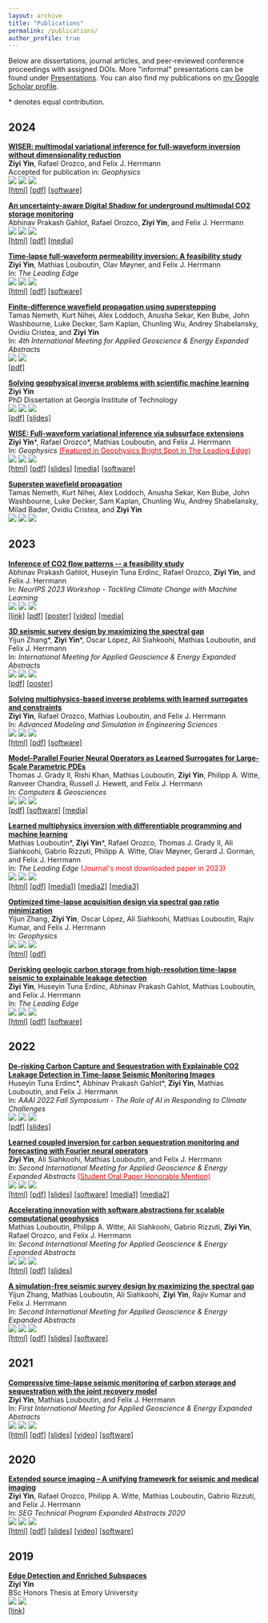 ```yaml
---
layout: archive
title: "Publications"
permalink: /publications/
author_profile: true
---
```


Below are dissertations, journal articles, and peer-reviewed conference proceedings with assigned DOIs. More "informal" presentations can be found under [Presentations](https://ziyiyin97.github.io/presentations/). You can also find my publications on [my Google Scholar profile](https://scholar.google.com/citations?user=ji9kwj8AAAAJ&hl=en).

\* denotes equal contribution.

[preprint-img]:https://img.shields.io/badge/preprint-yellow
[conference-img]:https://img.shields.io/badge/conference-purple
[journal-img]:https://img.shields.io/badge/journal-red
[thesis-img]:https://img.shields.io/badge/thesis-orange

## 2024

[**WISER: multimodal variational inference for full-waveform inversion without dimensionality reduction**](https://doi.org/10.48550/arXiv.2405.10327)       
**Ziyi Yin**, Rafael Orozco, and Felix J. Herrmann       
Accepted for publication in: *Geophysics*     
![][journal-img] ![](https://img.shields.io/badge/Nov%202024-black) [![](https://img.shields.io/badge/DOI-10.48550/arXiv.2405.10327-blue)](https://doi.org/10.48550/arXiv.2405.10327)        
[[html]](https://slim.gatech.edu/Publications/Public/Journals/Geophysics/2024/yin2024wiser/WISER.html) [[pdf]](https://arxiv.org/pdf/2405.10327) [[software]](https://github.com/slimgroup/WISER.jl)        

[**An uncertainty-aware Digital Shadow for underground multimodal CO2 storage monitoring**](https://doi.org/10.48550/arXiv.2410.01218)       
Abhinav Prakash Gahlot, Rafael Orozco, **Ziyi Yin**, and Felix J. Herrmann       
![][preprint-img] ![](https://img.shields.io/badge/Oct%202024-black) [![](https://img.shields.io/badge/DOI-10.48550/arXiv.2410.01218-blue)](https://doi.org/10.48550/arXiv.2410.01218)        
[[html]](https://slim.gatech.edu/Publications/Public/Submitted/2024/gahlot2024uads/paper.html) [[pdf]](https://arxiv.org/pdf/2410.01218) [[media]](https://research.gatech.edu/digital-twins-make-co2-storage-safer)           

[**Time-lapse full-waveform permeability inversion: A feasibility study**](https://doi.org/10.1190/tle43080544.1)          
**Ziyi Yin**, Mathias Louboutin, Olav Møyner, and Felix J. Herrmann      
In: *The Leading Edge*     
![][journal-img] ![](https://img.shields.io/badge/Aug%202024-black) [![](https://img.shields.io/badge/DOI-10.1190/tle43080544.1-blue)](https://doi.org/10.1190/tle43080544.1)   
[[html]](https://slim.gatech.edu/Publications/Public/Journals/TheLeadingEdge/2024/yin2024tfp/paper.html) [[pdf]](../files/publications/10.1190/tle43080544.1.pdf) [[software]](https://github.com/slimgroup/TL-FWPI.jl)        

[**Finite-difference wavefield propagation using superstepping**](https://imageevent.aapg.org/portals/26/abstracts/2024/4091674.pdf)       
Tamas Nemeth, Kurt Nihei, Alex Loddoch, Anusha Sekar, Ken Bube, John Washbourne, Luke Decker, Sam Kaplan, Chunling Wu, Andrey Shabelansky, Ovidiu Cristea, and **Ziyi Yin**        
In: *4th International Meeting for Applied Geoscience & Energy Expanded Abstracts*       
![][conference-img] ![](https://img.shields.io/badge/Aug%202024-black)        
[[pdf]](https://imageevent.aapg.org/portals/26/abstracts/2024/4091674.pdf)     

[**Solving geophysical inverse problems with scientific machine learning**](https://hdl.handle.net/1853/75649)       
**Ziyi Yin**       
PhD Dissertation at Georgia Institute of Technology            
![][thesis-img] ![](https://img.shields.io/badge/Aug%202024-black) [![](https://img.shields.io/badge/DOI-10.13140/RG.2.2.10102.82246-blue)](https://doi.org/10.13140/RG.2.2.10102.82246)        
[[pdf]](https://hdl.handle.net/1853/75649) [[slides]](http://dx.doi.org/10.13140/RG.2.2.16561.39528)        

[**WISE: Full-waveform variational inference via subsurface extensions**](https://doi.org/10.1190/geo2023-0744.1)       
**Ziyi Yin**\*, Rafael Orozco\*, Mathias Louboutin, and Felix J. Herrmann       
In: *Geophysics* [<span style="color:red">(Featured in Geophysics Bright Spot in The Leading Edge)</span>](https://library.seg.org/doi/10.1190/tle43090632.1)    
![][journal-img] ![](https://img.shields.io/badge/Jul%202024-black) [![](https://img.shields.io/badge/DOI-10.1190/geo2023--0744.1-blue)](https://doi.org/10.1190/geo2023-0744.1)     
[[html]](https://slim.gatech.edu/Publications/Public/Journals/Geophysics/2024/yin2023wise/paper.html) [[pdf]](../files/publications/10.1190/geo2023-0744.1.pdf) [[slides]](https://slim.gatech.edu/Publications/Public/Lectures/GTseminar/2024/yin2024GTwise) [[media]](https://library.seg.org/doi/10.1190/tle43090632.1) [[software]](https://github.com/slimgroup/WISE.jl)           

[**Superstep wavefield propagation**](https://doi.org/10.48550/arXiv.2406.05154)       
Tamas Nemeth, Kurt Nihei, Alex Loddoch, Anusha Sekar, Ken Bube, John Washbourne, Luke Decker, Sam Kaplan, Chunling Wu, Andrey Shabelansky, Milad Bader, Ovidiu Cristea, and **Ziyi Yin**            
![][preprint-img] ![](https://img.shields.io/badge/Jun%202024-black) [![](https://img.shields.io/badge/DOI-10.48550/arXiv.2406.05154-blue)](https://doi.org/10.48550/arXiv.2406.05154)   

## 2023

[**Inference of CO2 flow patterns -- a feasibility study**](https://doi.org/10.48550/arXiv.2311.00290)            
Abhinav Prakash Gahlot, Huseyin Tuna Erdinc, Rafael Orozco, **Ziyi Yin**, and Felix J. Herrmann      
In: *NeurIPS 2023 Workshop - Tackling Climate Change with Machine Learning*     
![][conference-img] ![](https://img.shields.io/badge/Dec%202023-black) [![](https://img.shields.io/badge/DOI-10.48550/arXiv.2311.00290-blue)](https://doi.org/10.48550/arXiv.2311.00290)       
[[link]](https://www.climatechange.ai/papers/neurips2023/108) [[pdf]](https://arxiv.org/pdf/2311.00290.pdf) [[poster]](https://s3.us-east-1.amazonaws.com/climate-change-ai/papers/neurips2023/108/poster.jpg) [[video]](https://slideslive.com/39012807/inference-of-co2-flow-patternsa-feasibility-study) [[media]](https://www.cc.gatech.edu/news/machine-learning-could-be-key-early-leakage-detection-underground-carbon-storage-sites)               

[**3D seismic survey design by maximizing the spectral gap**](https://doi.org/10.1190/image2023-3895546.1)    
Yijun Zhang\*, **Ziyi Yin**\*, Oscar López, Ali Siahkoohi, Mathias Louboutin, and Felix J. Herrmann      
In: *International Meeting for Applied Geoscience & Energy Expanded Abstracts*      
![][conference-img] ![](https://img.shields.io/badge/Dec%202023-black) [![](https://img.shields.io/badge/DOI-10.1190/image2023--3895546.1-blue)](https://doi.org/10.1190/image2023-3895546.1)        
[[pdf]](../files/publications/10.1190/image2023-3895546.1.pdf) [[poster]](https://slim.gatech.edu/Publications/Public/Conferences/SEG/2023/zhang2023IMAGEssd/zhang2023IMAGEssd_pres.pdf)         

[**Solving multiphysics-based inverse problems with learned surrogates and constraints**](https://doi.org/10.1186/s40323-023-00252-0)    
**Ziyi Yin**, Rafael Orozco, Mathias Louboutin, and Felix J. Herrmann      
In: *Advanced Modeling and Simulation in Engineering Sciences*         
![][journal-img] ![](https://img.shields.io/badge/Oct%202023-black) [![](https://img.shields.io/badge/DOI-10.1186/s40323--023--00252--0-blue)](https://doi.org/10.1186/s40323-023-00252-0)         
[[html]](https://amses-journal.springeropen.com/articles/10.1186/s40323-023-00252-0) [[pdf]](https://amses-journal.springeropen.com/counter/pdf/10.1186/s40323-023-00252-0.pdf) [[software]](https://github.com/slimgroup/FNO-NF.jl)               

[**Model-Parallel Fourier Neural Operators as Learned Surrogates for Large-Scale Parametric PDEs**](https://doi.org/10.1016/j.cageo.2023.105402)        
Thomas J. Grady II, Rishi Khan, Mathias Louboutin, **Ziyi Yin**, Philipp A. Witte, Ranveer Chandra, Russell J. Hewett, and Felix J. Herrmann         
In: *Computers & Geosciences*    
![][journal-img] ![](https://img.shields.io/badge/Sep%202023-black) [![](https://img.shields.io/badge/DOI-10.1016/j.cageo.2023.105402-blue)](https://doi.org/10.1016/j.cageo.2023.105402)        
[[pdf]](https://arxiv.org/pdf/2204.01205.pdf) [[software]](https://github.com/slimgroup/dfno) [[media]](https://developer.nvidia.com/blog/accelerating-climate-change-mitigation-with-machine-learning-the-case-of-carbon-storage)            

[**Learned multiphysics inversion with differentiable programming and machine learning**](https://doi.org/10.1190/tle42070474.1)      
Mathias Louboutin\*, **Ziyi Yin**\*, Rafael Orozco, Thomas J. Grady II, Ali Siahkoohi, Gabrio Rizzuti, Philipp A. Witte, Olav Møyner, Gerard J. Gorman, and Felix J. Herrmann    
In: *The Leading Edge* <span style="color:red">(Journal's most downloaded paper in 2023)</span>             
![][journal-img] ![](https://img.shields.io/badge/Jul%202023-black) [![](https://img.shields.io/badge/DOI-10.1190/tle42070474.1-blue)](https://doi.org/10.1190/tle42070474.1)             
[[html]](https://library.seg.org/doi/epub/10.1190/tle42070474.1) [[pdf]](https://library.seg.org/doi/epub/10.1190/tle42070474.1) [[media1]](https://doi.org/10.1190/seismic-soundoff-episode194) [[media2]](https://open.spotify.com/episode/0lzxirrfnaX6cywTYopmzc?si=lh5Mgl7mSSiGYeVfn7ZBgA&nd=1&dlsi=b0d9fe8f06ab471d) [[media3]](https://www.instagram.com/reel/CvpuCMGLVnW/?igsh=NzBmMjdhZWRiYQ==)       

[**Optimized time-lapse acquisition design via spectral gap ratio minimization**](https://doi.org/10.1190/geo2023-0024.1)    
Yijun Zhang, **Ziyi Yin**, Oscar López, Ali Siahkoohi, Mathias Louboutin, Rajiv Kumar, and Felix J. Herrmann    
In: *Geophysics*            
![][journal-img] ![](https://img.shields.io/badge/Jul%202023-black) [![](https://img.shields.io/badge/DOI-10.1190/geo2023--0024.1-blue)](https://doi.org/10.1190/geo2023-0024.1)                           
[[html]](https://slim.gatech.edu/Publications/Public/Journals/Geophysics/2023/zhang2023otl/Spectral_Gap_Paper.html) [[pdf]](../files/publications/10.1190/geo2023-0024.1.pdf)       

[**Derisking geologic carbon storage from high-resolution time-lapse seismic to explainable leakage detection**](https://doi.org/10.1190/tle42010069.1)        
**Ziyi Yin**, Huseyin Tuna Erdinc, Abhinav Prakash Gahlot, Mathias Louboutin, and Felix J. Herrmann        
In: *The Leading Edge*             
![][journal-img] ![](https://img.shields.io/badge/Jan%202023-black) [![](https://img.shields.io/badge/DOI-10.1190/tle42010069.1-blue)](https://doi.org/10.1190/tle42010069.1)                  
[[html]](https://slim.gatech.edu/Publications/Public/Journals/TheLeadingEdge/2022/yin2022TLEdgc/paper.html) [[pdf]](../files/publications/10.1190/tle42010069.1.pdf) [[software]](https://github.com/slimgroup/GCS-CAM)     

## 2022

[**De-risking Carbon Capture and Sequestration with Explainable CO2 Leakage Detection in Time-lapse Seismic Monitoring Images**](https://doi.org/10.48550/arXiv.2212.08596)        
Huseyin Tuna Erdinc\*, Abhinav Prakash Gahlot\*, **Ziyi Yin**, Mathias Louboutin, and Felix J. Herrmann     
In: *AAAI 2022 Fall Symposium - The Role of AI in Responding to Climate Challenges*      
![][conference-img] ![](https://img.shields.io/badge/Nov%202022-black) [![](https://img.shields.io/badge/DOI-10.48550/arXiv.2212.08596-blue)](https://doi.org/10.48550/arXiv.2212.08596)                 
[[pdf]](https://slim.gatech.edu/Publications/Public/Conferences/AAAI/2022/erdinc2022AAAIdcc/erdinc2022AAAIdcc.pdf) [[slides]](https://slim.gatech.edu/Publications/Public/Conferences/AAAI/2022/erdinc2022AAAIdcc)      

[**Learned coupled inversion for carbon sequestration monitoring and forecasting with Fourier neural operators**](https://doi.org/10.1190/image2022-3722848.1)          
**Ziyi Yin**, Ali Siahkoohi, Mathias Louboutin, and Felix J. Herrmann       
In: *Second International Meeting for Applied Geoscience & Energy Expanded Abstracts* [<span style="color:red">(Student Oral Paper Honorable Mention)</span>](https://ziyiyin97.github.io/files/awards/2023/2022_IMAGE_Letter.pdf)    
![][conference-img] ![](https://img.shields.io/badge/Aug%202022-black) [![](https://img.shields.io/badge/DOI-10.1190/image2022--3722848.1-blue)](https://doi.org/10.1190/image2022-3722848.1)            
[[html]](https://slim.gatech.edu/Publications/Public/Conferences/SEG/2022/yin2022SEGlci/paper.html) [[pdf]](../files/publications/10.1190/image2022-3722848.1.pdf) [[slides]](https://slim.gatech.edu/Publications/Public/Conferences/SEG/2022/yin2022SEGlci) [[software]](https://github.com/slimgroup/FNO4CO2) [[media1]](https://www.cc.gatech.edu/news/group-brings-seismic-imaging-climate-change-conversations-and-beyond) [[media2]](https://www.youtube.com/watch?v=2NiB8qTyKa4)   

[**Accelerating innovation with software abstractions for scalable computational geophysics**](https://doi.org/10.1190/image2022-3750561.1)        
Mathias Louboutin, Philipp A. Witte, Ali Siahkoohi, Gabrio Rizzuti, **Ziyi Yin**, Rafael Orozco, and Felix J. Herrmann       
In: *Second International Meeting for Applied Geoscience & Energy Expanded Abstracts*            
![][conference-img] ![](https://img.shields.io/badge/Aug%202022-black) [![](https://img.shields.io/badge/DOI-10.1190/image2022--3750561.1-blue)](https://doi.org/10.1190/image2022-3750561.1)          
[[html]](https://slim.gatech.edu/Publications/Public/Conferences/SEG/2022/louboutin2022SEGais/louboutin_seg22.html) [[pdf]](../files/publications/10.1190/image2022-3750561.1.pdf) [[slides]](https://slim.gatech.edu/Publications/Public/Conferences/SEG/2022/louboutin2022SEGais)

[**A simulation-free seismic survey design by maximizing the spectral gap**](https://doi.org/10.1190/image2022-3751690.1)        
Yijun Zhang, Mathias Louboutin, Ali Siahkoohi, **Ziyi Yin**, Rajiv Kumar and Felix J. Herrmann       
In: *Second International Meeting for Applied Geoscience & Energy Expanded Abstracts*        
![][conference-img] ![](https://img.shields.io/badge/Aug%202022-black) [![](https://img.shields.io/badge/DOI-10.1190/image2022--3751690.1-blue)](https://doi.org/10.1190/image2022-3751690.1)     
[[html]](https://slim.gatech.edu/Publications/Public/Conferences/SEG/2022/zhang2022SEGass/Yijun2022SEGass.html) [[pdf]](../files/publications/10.1190/image2022-3751690.1.pdf) [[slides]](https://slim.gatech.edu/Publications/Public/Conferences/SEG/2022/zhang2022SEGass) [[software]](https://github.com/slimgroup/opt_spectral_gap)

## 2021

[**Compressive time-lapse seismic monitoring of carbon storage and sequestration with the joint recovery model**](https://doi.org/10.1190/segam2021-3569087.1)        
**Ziyi Yin**, Mathias Louboutin, and Felix J. Herrmann       
In: *First International Meeting for Applied Geoscience & Energy Expanded Abstracts*         
![][conference-img] ![](https://img.shields.io/badge/Sep%202021-black) [![](https://img.shields.io/badge/DOI-10.1190/segam2021--3569087.1-blue)](https://doi.org/10.1190/segam2021-3569087.1)     
[[html]](https://slim.gatech.edu/Publications/Public/Conferences/SEG/2021/yin2021SEGcts/yin2021SEGcts.html) [[pdf]](../files/publications/10.1190/segam2021-3569087.1.pdf) [[slides]](https://slim.gatech.edu/Publications/Public/Conferences/SEG/2021/yin2021SEGcts/Tue-9-28-Yin.html) [[video]](https://slim.gatech.edu/Publications/Public/Conferences/SEG/2021/yin2021SEGcts/yin2021SEGcts.mp4) [[software]](https://github.com/slimgroup/Software.SEG2021)

## 2020

[**Extended source imaging – A unifying framework for seismic and medical imaging**](https://doi.org/10.1190/segam2020-3426999.1)         
**Ziyi Yin**, Rafael Orozco, Philipp A. Witte, Mathias Louboutin, Gabrio Rizzuti, and Felix J. Herrmann       
In: *SEG Technical Program Expanded Abstracts 2020*      
![][conference-img] ![](https://img.shields.io/badge/Sep%202020-black) [![](https://img.shields.io/badge/DOI-10.1190/segam2020--3426999.1-blue)](https://doi.org/10.1190/segam2020-3426999.1)       
[[html]](https://slim.gatech.edu/Publications/Public/Conferences/SEG/2020/yin2020SEGesi/yin2020SEGesi.html) [[pdf]](../files/publications/10.1190/segam2020-3426999.1.pdf) [[slides]](https://slim.gatech.edu/Publications/Public/Conferences/SEG/2020/yin2020SEGesi/yin2020SEGesi_pres.pdf)  [[video]](https://slim.gatech.edu/Publications/Public/Conferences/SEG/2020/yin2020SEGesi/yin2020SEGesi_pres.mp4) [[software]](https://github.com/slimgroup/Software.SEG2020)

## 2019

[**Edge Detection and Enriched Subspaces**](https://etd.library.emory.edu/concern/etds/7w62f916x)    
**Ziyi Yin**    
BSc Honors Thesis at Emory University            
![][thesis-img] ![](https://img.shields.io/badge/May%202019-black)          
[[link]](https://etd.library.emory.edu/concern/etds/7w62f916x)
